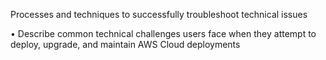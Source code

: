Processes and techniques to successfully troubleshoot technical issues

• Describe common technical challenges users face when they attempt to deploy, upgrade, and 
maintain AWS Cloud deployments
